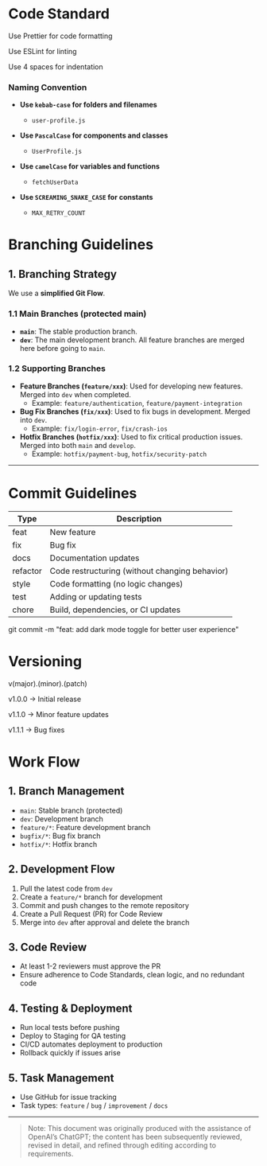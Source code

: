 # Code Standard
Use Prettier for code formatting

Use ESLint for linting

Use 4 spaces for indentation
### Naming Convention
- **Use `kebab-case` for folders and filenames**  
  -  `user-profile.js`

- **Use `PascalCase` for components and classes**  
  -  `UserProfile.js`

- **Use `camelCase` for variables and functions**  
  -  `fetchUserData`

- **Use `SCREAMING_SNAKE_CASE` for constants**  
  -  `MAX_RETRY_COUNT`

# Branching Guidelines
## 1. Branching Strategy  
We use a **simplified Git Flow**.

### 1.1 Main Branches  (protected main)
- **`main`**: The stable production branch.  
- **`dev`**: The main development branch. All feature branches are merged here before going to `main`.  

### 1.2 Supporting Branches  
- **Feature Branches (`feature/xxx`)**: Used for developing new features. Merged into `dev` when completed.  
  - Example: `feature/authentication`, `feature/payment-integration`  
- **Bug Fix Branches (`fix/xxx`)**: Used to fix bugs in development. Merged into `dev`.  
  - Example: `fix/login-error`, `fix/crash-ios`  
- **Hotfix Branches (`hotfix/xxx`)**: Used to fix critical production issues. Merged into both `main` and `develop`.  
  - Example: `hotfix/payment-bug`, `hotfix/security-patch`  

---

# Commit Guidelines
| Type | Description |
|------|------------|
| feat | New feature |
| fix  | Bug fix |
| docs | Documentation updates |
| refactor | Code restructuring (without changing behavior) |
| style | Code formatting (no logic changes) |
| test | Adding or updating tests |
| chore | Build, dependencies, or CI updates | 


git commit -m "feat: add dark mode toggle for better user experience"

# Versioning
v(major).(minor).(patch)

v1.0.0 → Initial release

v1.1.0 → Minor feature updates

v1.1.1 → Bug fixes

# Work Flow

## 1. Branch Management
- `main`: Stable branch  (protected)
- `dev`: Development branch  
- `feature/*`: Feature development branch  
- `bugfix/*`: Bug fix branch  
- `hotfix/*`: Hotfix branch  

## 2. Development Flow
1. Pull the latest code from `dev`  
2. Create a `feature/*` branch for development  
3. Commit and push changes to the remote repository  
4. Create a Pull Request (PR) for Code Review  
5. Merge into `dev` after approval and delete the branch  

## 3. Code Review
- At least 1-2 reviewers must approve the PR  
- Ensure adherence to Code Standards, clean logic, and no redundant code  

## 4. Testing & Deployment
- Run local tests before pushing  
- Deploy to Staging for QA testing  
- CI/CD automates deployment to production  
- Rollback quickly if issues arise  

## 5. Task Management
- Use GitHub for issue tracking  
- Task types: `feature` / `bug` / `improvement` / `docs`  

---

> Note: This document was originally produced with the assistance of OpenAI’s ChatGPT; the content has been subsequently reviewed, revised in detail, and refined through editing according to requirements.